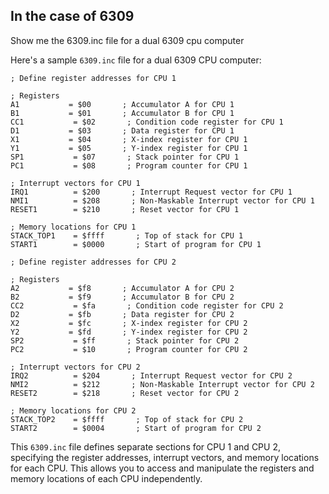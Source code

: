 ## In the case of 6309

Show me the 6309.inc file for a dual 6309 cpu computer

Here's a sample `6309.inc` file for a dual 6309 CPU computer:

```assembly
; Define register addresses for CPU 1

; Registers
A1           = $00       ; Accumulator A for CPU 1
B1           = $01       ; Accumulator B for CPU 1
CC1           = $02       ; Condition code register for CPU 1
D1           = $03       ; Data register for CPU 1
X1           = $04       ; X-index register for CPU 1
Y1           = $05       ; Y-index register for CPU 1
SP1           = $07       ; Stack pointer for CPU 1
PC1           = $08       ; Program counter for CPU 1

; Interrupt vectors for CPU 1
IRQ1          = $200       ; Interrupt Request vector for CPU 1
NMI1          = $208       ; Non-Maskable Interrupt vector for CPU 1
RESET1        = $210       ; Reset vector for CPU 1

; Memory locations for CPU 1
STACK_TOP1    = $ffff       ; Top of stack for CPU 1
START1        = $0000       ; Start of program for CPU 1

; Define register addresses for CPU 2

; Registers
A2           = $f8       ; Accumulator A for CPU 2
B2           = $f9       ; Accumulator B for CPU 2
CC2           = $fa       ; Condition code register for CPU 2
D2           = $fb       ; Data register for CPU 2
X2           = $fc       ; X-index register for CPU 2
Y2           = $fd       ; Y-index register for CPU 2
SP2           = $ff       ; Stack pointer for CPU 2
PC2           = $10       ; Program counter for CPU 2

; Interrupt vectors for CPU 2
IRQ2          = $204       ; Interrupt Request vector for CPU 2
NMI2          = $212       ; Non-Maskable Interrupt vector for CPU 2
RESET2        = $218       ; Reset vector for CPU 2

; Memory locations for CPU 2
STACK_TOP2    = $ffff       ; Top of stack for CPU 2
START2        = $0004       ; Start of program for CPU 2
```

This `6309.inc` file defines separate sections for CPU 1 and CPU 2, specifying the register addresses, interrupt vectors, and memory locations for each CPU. This allows you to access and manipulate the registers and memory locations of each CPU independently.